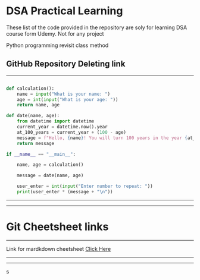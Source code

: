# **DSA Practical Learning**

These list of the code provided in the repository are soly for learning DSA course form Udemy. Not for any project

Python programming revisit class method 

## GitHub Repository Deleting link 
----

```python

def calculation():
    name = input("What is your name: ")
    age = int(input("What is your age: "))
    return name, age

def date(name, age):
    from datetime import datetime
    current_year = datetime.now().year
    at_100_years = current_year + (100 - age)
    message = f"Hello, {name}! You will turn 100 years in the year {at_100_years}"
    return message

if __name__ == "__main__":

    name, age = calculation()

    message = date(name, age)

    user_enter = int(input("Enter number to repeat: "))
    print(user_enter * (message + "\n"))


```
---
----
# Git Cheetsheet links
---
Link for mardkdown cheetsheet [Click Here](https://support.squarespace.com/hc/en-us/articles/206543587-Markdown-cheat-sheet)

----

----
s